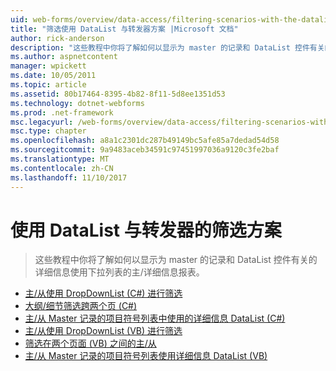 ```yaml
---
uid: web-forms/overview/data-access/filtering-scenarios-with-the-datalist-and-repeater/index
title: "筛选使用 DataList 与转发器方案 |Microsoft 文档"
author: rick-anderson
description: "这些教程中你将了解如何以显示为 master 的记录和 DataList 控件有关的详细信息使用下拉列表的主/详细信息报表。"
ms.author: aspnetcontent
manager: wpickett
ms.date: 10/05/2011
ms.topic: article
ms.assetid: 80b17464-8395-4b82-8f11-5d8ee1351d53
ms.technology: dotnet-webforms
ms.prod: .net-framework
msc.legacyurl: /web-forms/overview/data-access/filtering-scenarios-with-the-datalist-and-repeater
msc.type: chapter
ms.openlocfilehash: a8a1c2301dc287b49149bc5afe85a7dedad54d58
ms.sourcegitcommit: 9a9483aceb34591c97451997036a9120c3fe2baf
ms.translationtype: MT
ms.contentlocale: zh-CN
ms.lasthandoff: 11/10/2017
---
```

<a name="filtering-scenarios-with-the-datalist-and-repeater"></a>使用 DataList 与转发器的筛选方案
====================
> 这些教程中你将了解如何以显示为 master 的记录和 DataList 控件有关的详细信息使用下拉列表的主/详细信息报表。


- [主/从使用 DropDownList (C#) 进行筛选](master-detail-filtering-with-a-dropdownlist-datalist-cs.md)
- [大纲/细节筛选跨两个页 (C#)](master-detail-filtering-acess-two-pages-datalist-cs.md)
- [主/从 Master 记录的项目符号列表中使用的详细信息 DataList (C#)](master-detail-using-a-bulleted-list-of-master-records-with-a-details-datalist-cs.md)
- [主/从使用 DropDownList (VB) 进行筛选](master-detail-filtering-with-a-dropdownlist-datalist-vb.md)
- [筛选在两个页面 (VB) 之间的主/从](master-detail-filtering-acess-two-pages-datalist-vb.md)
- [主/从 Master 记录的项目符号列表使用详细信息 DataList (VB)](master-detail-using-a-bulleted-list-of-master-records-with-a-details-datalist-vb.md)

